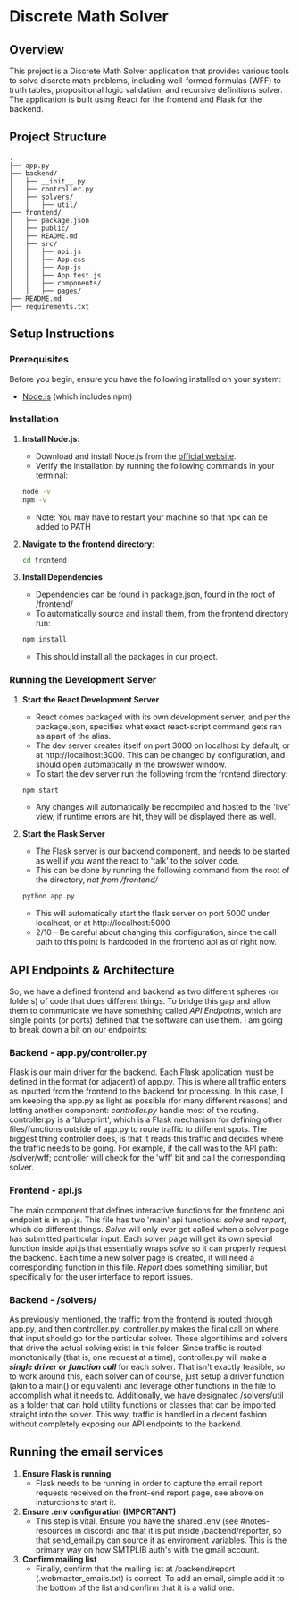 # Discrete Math Solver

## Overview
This project is a Discrete Math Solver application that provides various tools to solve discrete math problems, including well-formed formulas (WFF) to truth tables, propositional logic validation, and recursive definitions solver. The application is built using React for the frontend and Flask for the backend.

## Project Structure
```
.
├── app.py
├── backend/
│   ├── __init__.py
│   ├── controller.py
│   ├── solvers/
│   │   ├── util/
├── frontend/
│   ├── package.json
│   ├── public/
│   ├── README.md
│   ├── src/
│   │   ├── api.js
│   │   ├── App.css
│   │   ├── App.js
│   │   ├── App.test.js
│   │   ├── components/
│   │   ├── pages/
├── README.md
├── requirements.txt
```

## Setup Instructions

### Prerequisites

Before you begin, ensure you have the following installed on your system:

- [Node.js](https://nodejs.org/) (which includes npm)

### Installation

1. **Install Node.js**:
    - Download and install Node.js from the [official website](https://nodejs.org/).
    - Verify the installation by running the following commands in your terminal:
     ```sh
     node -v
     npm -v
     ```
    - Note: You may have to restart your machine so that npx can be added to PATH

2. **Navigate to the frontend directory**:
   ```sh
   cd frontend
   ```

3. **Install Dependencies**
    - Dependencies can be found in package.json, found in the root of /frontend/
    - To automatically source and install them, from the frontend directory run:
     ```sh
     npm install
     ```
    - This should install all the packages in our project.

### Running the Development Server

1. **Start the React Development Server**
    - React comes packaged with its own development server, and per the package.json, specifies what exact react-script command gets ran as apart of the alias. 
    - The dev server creates itself on port 3000 on localhost by default, or at http://localhost:3000. This can be changed by configuration, and should open automatically in the browswer window.
    - To start the dev server run the following from the frontend directory:
    ```sh
    npm start
    ```
    - Any changes will automatically be recompiled and hosted to the 'live' view, if runtime errors are hit, they will be displayed there as well.

2. **Start the Flask Server**
    - The Flask server is our backend component, and needs to be started as well if you want the react to 'talk' to the solver code.
    - This can be done by running the following command from the root of the directory, *not from /frontend/*
    ```sh
    python app.py
    ```
    - This will automatically start the flask server on port 5000 under localhost, or at http://localhost:5000 
    - 2/10 - Be careful about changing this configuration, since the call path to this point is hardcoded in the frontend api as of right now.

## API Endpoints & Architecture
So, we have a defined frontend and backend as two different spheres (or folders) of code that does different things. To bridge this gap and allow them to communicate we have something called *API Endpoints*, which are single points (or ports) defined that the software can use them. I am going to break down a bit on our endpoints:

### Backend - app.py/controller.py
Flask is our main driver for the backend. Each Flask application must be defined in the format (or adjacent) of app.py. This is where all traffic enters as inputted from the frontend to the backend for processing. In this case, I am keeping the app.py as light as possible (for many different reasons) and letting another component: *controller.py* handle most of the routing. controller.py is a 'blueprint', which is a Flask mechanism for defining other files/functions outside of app.py to route traffic to different spots. The biggest thing controller does, is that it reads this traffic and decides where the traffic needs to be going. For example, if the call was to the API path: /solver/wff; controller will check for the 'wff' bit and call the corresponding solver.

### Frontend - api.js
The main component that defines interactive functions for the frontend api endpoint is in api.js. This file has two 'main' api functions: *solve* and *report*, which do different things. *Solve* will only ever get called when a solver page has submitted particular input. Each solver page will get its own special function inside api.js that essentially wraps *solve* so it can properly request the backend. Each time a new solver page is created, it will need a corresponding function in this file. *Report* does something similiar, but specifically for the user interface to report issues. 

### Backend - /solvers/
As previously mentioned, the traffic from the frontend is routed through app.py, and then controller.py. controller.py makes the final call on where that input should go for the particular solver. Those algoritihims and solvers that drive the actual solving exist in this folder. Since traffic is routed monotonically (that is, one request at a time), controller.py will make a ***single driver or function call*** for each solver. That isn't exactly feasible, so to work around this, each solver can of course, just setup a driver function (akin to a main() or equivalent) and leverage other functions in the file to accomplish what it needs to. Additionally, we have designated /solvers/util as a folder that can hold utility functions or classes that can be imported straight into the solver. This way, traffic is handled in a decent fashion without completely exposing our API endpoints to the backend. 

## Running the email services
1. **Ensure Flask is running**
    - Flask needs to be running in order to capture the email report requests received on the front-end report page, see above on insturctions to start it.
2. **Ensure .env configuration (IMPORTANT)**
    - This step is vital. Ensure you have the shared .env (see #notes-resources in discord) and that it is put inside /backend/reporter, so that send_email.py can source it as enviroment variables. This is the primary way on how SMTPLIB auth's with the gmail account.
3. **Confirm mailing list**
    - Finally, confirm that the mailing list at /backend/report (.webmaster_emails.txt) is correct. To add an email, simple add it to the bottom of the list and confirm that it is a valid one. 
